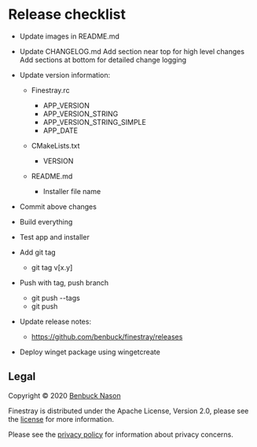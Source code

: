 # Release checklist

- Update images in README.md

- Update CHANGELOG.md
    Add section near top for high level changes
    Add sections at bottom for detailed change logging

- Update version information:

  - Finestray.rc

    - APP_VERSION
    - APP_VERSION_STRING
    - APP_VERSION_STRING_SIMPLE
    - APP_DATE

  - CMakeLists.txt
    - VERSION

  - README.md
    - Installer file name

- Commit above changes

- Build everything

- Test app and installer

- Add git tag
  - git tag v[x.y]

- Push with tag, push branch
  - git push --tags
  - git push

- Update release notes:
  - <https://github.com/benbuck/finestray/releases>

- Deploy winget package using wingetcreate

## Legal

Copyright &copy; 2020 [Benbuck Nason](https://github.com/benbuck)

Finestray is distributed under the Apache License, Version 2.0, please see the [license](LICENSE) for more information.

Please see the [privacy policy](PRIVACY.md) for information about privacy concerns.
